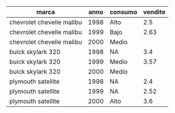 | marca | anno | consumo | vendite |
| --- | --- | --- | --- |
| chevrolet chevelle malibu | 1998 | Alto | 2.5 |
| chevrolet chevelle malibu | 1999 | Bajo | 2.63 |
| chevrolet chevelle malibu | 2000 | Medio |  |
| buick skylark 320 | 1998 | NA | 3.4 |
| buick skylark 320 | 1999 | Medio | 3.57 |
| buick skylark 320 | 2000 | Medio |  |
| plymouth satellite | 1998 | NA | 2.4 |
| plymouth satellite | 1999 | NA | 2.52 |
| plymouth satellite | 2000 | Alto | 3.6 |
